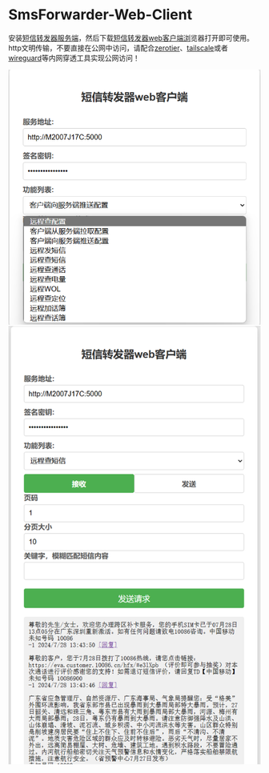 # SmsForwarder-Web-Client
安装[短信转发器服务端](https://github.com/pppscn/SmsForwarder)，然后下载[短信转发器web客户端浏](https://raw.githubusercontent.com/CTCD/SmsForwarder-Web-Client/main/%E7%9F%AD%E4%BF%A1%E8%BD%AC%E5%8F%91%E5%99%A8web%E5%AE%A2%E6%88%B7%E7%AB%AF.html)览器打开即可使用。 http文明传输，不要直接在公网中访问，请配合[zerotier](https://github.com/zerotier/ZeroTierOne)、[tailscale](https://github.com/tailscale/tailscale)或者[wireguard](https://github.com/WireGuard)等内网穿透工具实现公网访问！

![](image.png)
![](image2.png)
